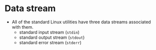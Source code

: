 # Data stream

- All of the standard Linux utilities have three data streams associated with them.
  - standard input stream (`stdin`)
  - standard output stream (`stdout`)
  - standard error stream (`stderr`)
